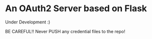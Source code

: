 # An OAuth2 Server based on Flask

Under Development
:)

BE CAREFUL!! Never PUSH any credential files to the repo!
